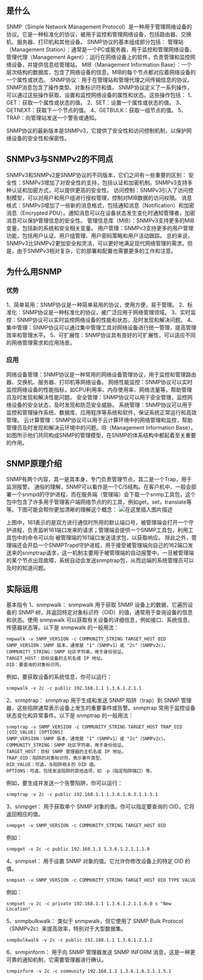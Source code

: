 
## 是什么
SNMP（Simple Network Management Protocol）是一种用于管理网络设备的协议。它是一种标准化的协议，被用于监控和管理网络设备，包括路由器、交换机、服务器、打印机和其他设备。
SNMP协议的基本组成部分包括：
管理站（Management Station）：通常是一个PC或服务器，用于监控和管理网络设备。
管理代理（Management Agent）：运行在网络设备上的软件，负责管理和监控网络设备，并提供信息给管理站。
MIB（Management Information Base）：一个层次结构的数据库，包含了网络设备的信息。MIB的每个节点都对应着网络设备的一个属性或状态。
SNMP协议：用于在管理站和管理代理之间传输信息的协议。SNMP消息包含了操作类型、对象标识符和值。
SNMP协议定义了一系列操作，可以通过这些操作获取、设置和监控网络设备的属性和状态。这些操作包括：
1、GET：获取一个属性或状态的值。
2、SET：设置一个属性或状态的值。
3、GETNEXT：获取下一个节点的值。
4、GETBULK：获取一组节点的值。
5、TRAP：向管理站发送一个警告或通知。

SNMP协议的最新版本是SNMPv3，它提供了安全性和访问控制机制，以保护网络设备的安全性和保密性。
## SNMPv3与SNMPv2的不同点
SNMPv3和SNMPv2是SNMP协议的不同版本，它们之间有一些重要的区别：
安全性：SNMPv3增加了对安全性的支持，包括认证和加密机制。SNMPv3支持多种认证和加密方式，可以提供更高的安全性。
访问控制：SNMPv3引入了访问控制模型，可以对用户和用户组进行授权管理，控制对MIB数据的访问权限。
消息格式：SNMPv3增加了一些新的消息格式，包括通知消息（Notification）和加密消息（Encrypted PDU）。通知消息可以在设备状态发生变化时通知管理者，加密消息可以保护管理信息的安全性。
管理信息库（MIB）：SNMPv3支持更多的MIB变量，包括新的系统和安全相关变量。
用户管理：SNMPv3支持更多的用户管理功能，包括用户认证、用户组管理、用户密码策略和用户活动跟踪。
总的来说，SNMPv3比SNMPv2更加安全和灵活，可以更好地满足现代网络管理的需求。但是，由于SNMPv3相对复杂，它的部署和配置也需要更多的工作和注意。
## 为什么用SNMP
### 优势
1、简单易用：SNMP协议是一种简单易用的协议，使用方便，易于管理。
2、标准化：SNMP协议是一种标准化的协议，被广泛应用于网络管理领域。
3、实时监控：SNMP协议可以实时监控网络设备的性能和状态，及时发现和解决问题。
4、集中管理：SNMP协议可以通过集中管理工具对网络设备进行统一管理，提高管理效率和管理水平。
5、可扩展性：SNMP协议具有良好的可扩展性，可以适应不同的网络管理需求和应用场景。
### 应用
网络设备管理：SNMP协议是一种常用的网络设备管理协议，用于监控和管理路由器、交换机、服务器、打印机等网络设备。
网络性能监控：SNMP协议可以实时监控网络设备的性能指标，如CPU利用率、内存使用率、网络流量等，帮助管理员及时发现和解决性能问题。
安全管理：SNMP协议可以用于安全管理，监控网络设备的安全状态，及时发现和防范安全威胁。
系统管理：SNMP协议可以用于监控和管理操作系统、数据库、应用程序等系统和软件，保证系统正常运行和高效管理。
云计算管理：SNMP协议可以用于云计算环境中的网络管理和监控，帮助管理员及时发现和解决云环境中的问题。IB（Management Information Base）。如图所示他们共同构成SNMP的管理模型，在SNMP的体系结构中都起着至关重要的作用。
##  SNMP原理介绍
SNMP有两个内容，其一是其本身，专门负责管理节点，其二是一个Trap，用于监测报警。
通俗的理解，SNMP可以看作是一个C/S结构。在客户机中，一般会部署一个snmpd的守护进程，而在服务端（管理端）会下载一个snmp工具包，这个包中包含了许多用于管理客户端网络节点的的工具，例如get，set，translate等等。下图可能会帮你更加清晰的理解这个概念：
![在这里插入图片描述](https://img-blog.csdnimg.cn/a248b86f0c504810a510acdab7b1af31.png)

上图中，161表示的是双方进行通信时所用的默认端口号，被管理端会打开一个守护进程，负责监听161端口发来的请求；管理端会提供一个SNMP工具包，利用工具包中的命令可以向
被管理端的161端口发送请求包，以获取响应。
除此之外，管理端还会开启一个SNMPTrapd守护进程，用于接受被管理端向自己的162端口发送来的snmptrap请求，这一机制主要用于被管理端的自动报警中，一旦被管理端的某个节点出现故障，系统自动会发送snmptrap包，从而远端的系统管理员可以及时的知道问题。
##  实际运用
基本指令
1、snmpwalk： snmpwalk 用于获取 SNMP 设备上的数据，它遍历设备的 SNMP 树，并返回特定对象标识符（OID）的值，通常用于查询设备的信息和状态。使用 snmpwalk 可以获取有关设备的详细信息，例如接口、系统信息、传感器状态等。以下是 snmpwalk 的一般用法：
```
nmpwalk -v SNMP_VERSION -c COMMUNITY_STRING TARGET_HOST OID
SNMP_VERSION：SNMP 版本，通常是 "1"（SNMPv1）或 "2c"（SNMPv2c）。
COMMUNITY_STRING：SNMP 社区字符串，用于身份验证。
TARGET_HOST：目标设备的主机名或 IP 地址。
OID：要查询的对象标识符。
```
例如，要获取设备的系统信息，你可以运行：
```
snmpwalk -v 2c -c public 192.168.1.1 1.3.6.1.2.1.1
```
2、snmptrap： snmptrap 用于生成和发送 SNMP 陷阱（trap）到 SNMP 管理器，这些陷阱通常表示设备上发生的重要事件或告警。snmptrap 常用于监控设备状态变化和异常事件。以下是 snmptrap 的一般用法：
```
snmptrap -v SNMP_VERSION -c COMMUNITY_STRING TARGET_HOST TRAP_OID [OID_VALUE] [OPTIONS]
SNMP_VERSION：SNMP 版本，通常是 "1"（SNMPv1）或 "2c"（SNMPv2c）。
COMMUNITY_STRING：SNMP 社区字符串，用于身份验证。
TARGET_HOST：目标 SNMP 管理器的主机名或 IP 地址。
TRAP_OID：陷阱的对象标识符，表示事件类型。
OID_VALUE：可选，与陷阱相关的 OID 值。
OPTIONS：可选，包括发送陷阱的其他选项，如 -p（指定陷阱端口）等。
```
例如，要生成并发送一个告警陷阱，你可以运行：
```
snmptrap -v 2c -c public 192.168.1.1 1.3.6.1.6.3.1.1.5.1
```
3、snmpget： 用于获取单个 SNMP 对象的值。你可以指定要查询的 OID，它将返回相应的值。
```
snmpget -v SNMP_VERSION -c COMMUNITY_STRING TARGET_HOST OID
```
例如：

```
snmpget -v 2c -c public 192.168.1.1 1.3.6.1.2.1.1.1.0
```
4、snmpset： 用于设置 SNMP 对象的值。它允许你修改设备上的特定 OID 的值。
```
snmpset -v SNMP_VERSION -c COMMUNITY_STRING TARGET_HOST OID TYPE VALUE
```
例如：
```
snmpset -v 2c -c private 192.168.1.1 1.3.6.1.2.1.1.6.0 s "New Location"
```
5、snmpbulkwalk： 类似于 snmpwalk，但它使用了 SNMP Bulk Protocol（SNMPv2c）来提高效率，特别对于大型数据集。

```
snmpbulkwalk -v 2c -c public 192.168.1.1 1.3.6.1.2.1.2
```
6、snmpinform： 用于向 SNMP 管理器发送 SNMP INFORM 消息，这是一种更可靠的通知机制，它需要管理器进行确认。
```
snmpinform -v 2c -c community 192.168.1.1 1.3.6.1.6.3.1.1.5.1
```





